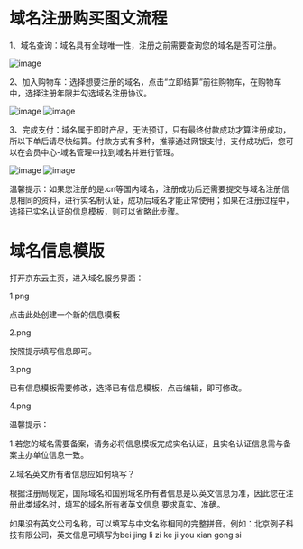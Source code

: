 # 域名注册购买图文流程

1、域名查询：域名具有全球唯一性，注册之前需要查询您的域名是否可注册。

![image](https://github.com/jdcloudcom/cn/blob/edit/documentation/Domain-Name-and-Website/Image-Domain/1.jpg)


2、加入购物车：选择想要注册的域名，点击“立即结算”前往购物车，在购物车中，选择注册年限并勾选域名注册协议。

![image](https://github.com/jdcloudcom/cn/blob/edit/documentation/Domain-Name-and-Website/Image-Domain/2.jpg)
![image](https://github.com/jdcloudcom/cn/blob/edit/documentation/Domain-Name-and-Website/Image-Domain/2-1.jpg)


3、完成支付：域名属于即时产品，无法预订，只有最终付款成功才算注册成功，所以下单后请尽快结算。付款方式有多种，推荐通过网银支付，支付成功后，您可以在会员中心-域名管理中找到域名并进行管理。

![image](https://github.com/jdcloudcom/cn/blob/edit/documentation/Domain-Name-and-Website/Image-Domain/3.jpg)
![image](https://github.com/jdcloudcom/cn/blob/edit/documentation/Domain-Name-and-Website/Image-Domain/3-1.png)


温馨提示：如果您注册的是.cn等国内域名，注册成功后还需要提交与域名注册信息相同的资料，进行实名制认证，成功后域名才能正常使用；如果在注册过程中，选择已实名认证的信息模板，则可以省略此步骤。


# 域名信息模版

打开京东云主页，进入域名服务界面：

1.png

点击此处创建一个新的信息模板

2.png

按照提示填写信息即可。

3.png

 

已有信息模板需要修改，选择已有信息模板，点击编辑，即可修改。

 4.png

 

温馨提示：

1.若您的域名需要备案，请务必将信息模板完成实名认证，且实名认证信息需与备案主办单位信息一致。

 

2.域名英文所有者信息应如何填写？

根据注册局规定，国际域名和国别域名所有者信息是以英文信息为准，因此您在注册此类域名时，填写的域名所有者英文信息 要求真实、准确。

如果没有英文公司名称，可以填写与中文名称相同的完整拼音。例如：北京例子科技有限公司，英文信息可填写为bei jing li zi ke ji you xian gong si
